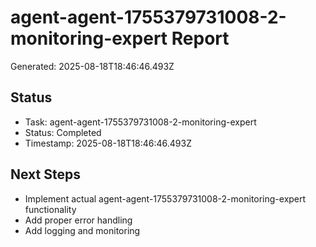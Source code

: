 # agent-agent-1755379731008-2-monitoring-expert Report

Generated: 2025-08-18T18:46:46.493Z

## Status
- Task: agent-agent-1755379731008-2-monitoring-expert
- Status: Completed
- Timestamp: 2025-08-18T18:46:46.493Z

## Next Steps
- Implement actual agent-agent-1755379731008-2-monitoring-expert functionality
- Add proper error handling
- Add logging and monitoring
